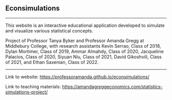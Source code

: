 ## Econsimulations
<hr/>

This website is an interactive educational application developed to simulate and visualize various statistical concepts.

Project of Professor Tanya Byker and Professor Amanda Gregg at Middlebury College, with research assistants Kevin Serrao, Class of 2018, Dylan Mortimer, Class of 2019, Ammar Almahdy, Class of 2020, Jacqueline Palacios, Class of 2020, Siyuan Niu, Class of 2021, David Gikoshvili, Class of 2021, and Ethan Saxenian, Class of 2022.

<hr/>

Link to website: https://professoramanda.github.io/econsimulations/

Link to teaching materials: https://amandagreggeconomics.com/statistics-simulations-project/
